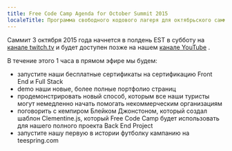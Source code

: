 ```yaml
---
title: Free Code Camp Agenda for October Summit 2015
localeTitle: Программа свободного кодового лагеря для октябрьского саммита 2015 года
---
```

Саммит 3 октября 2015 года начнется в полдень EST в субботу на [канале twitch.tv](http://twitch.tv/freecodecamp) и будет доступен позже на нашем [канале YouTube](https://www.youtube.com/channel/UC8butISFwT-Wl7EV0hUK0BQ?sub_confirmation=1) .

В течение этого 1 часа в прямом эфире мы будем:

*   запустите наши бесплатные сертификаты на сертификацию Front End и Full Stack
*   demo наши новые, более полные портфолио страниц
*   продемонстрировать новый способ, которым все наши туристы могут немедленно начать помогать некоммерческим организациям
*   поговорить с кемпиром Блейком Джонстоном, который создал шаблон Clementine.js, который Free Code Camp будет использовать для нашего полного проекта Back End Project
*   запустите нашу первую в истории футболку кампанию на teespring.com